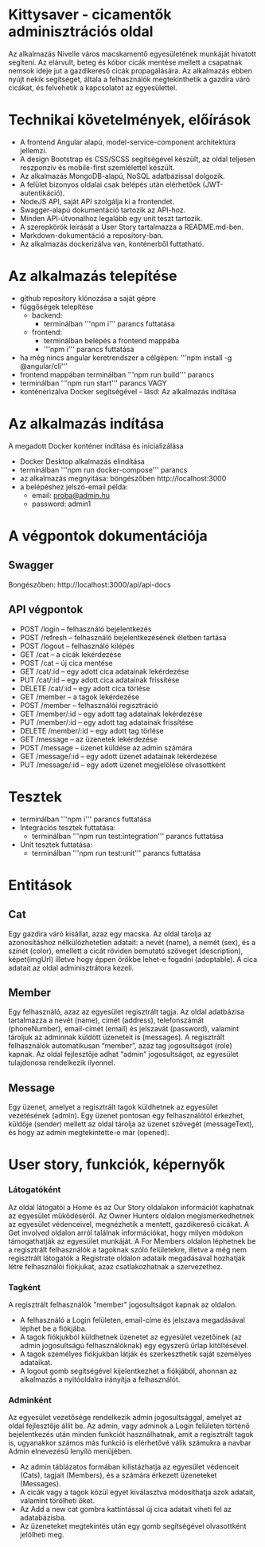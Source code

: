 # Kittysaver - cicamentők adminisztrációs oldal

Az alkalmazás Nivelle város macskamentő egyesületének munkáját hivatott segíteni. Az elárvult, beteg és kóbor cicák mentése mellett a csapatnak nemsok ideje jut a gazdikereső cicák propagálására. Az alkalmazás ebben nyújt nekik segítséget, általa a felhasználók megtekinthetik a gazdira váró cicákat, és felvehetik a kapcsolatot az egyesülettel.


# Technikai követelmények, előírások
- A frontend Angular alapú, model-service-component architektúra jellemzi.
- A design Bootstrap és CSS/SCSS segítségével készült, az oldal teljesen reszponzív és mobile-first szemlélettel készült. 
- Az alkalmazás MongoDB-alapú, NoSQL adatbázissal dolgozik.
- A felület bizonyos oldalai csak belépés után elérhetőek (JWT-autentikáció).
- NodeJS API, saját API szolgálja ki a frontendet.
- Swagger-alapú dokumentáció tartozik az API-hoz.
- Minden API-útvonalhoz legalább egy unit teszt tartozik.
- A szerepkörök leírását a User Story tartalmazza a README.md-ben.
- Markdown-dokumentáció a repository-ban.
- Az alkalmazás dockerizálva van, konténerből futtatható.


# Az alkalmazás telepítése
- github repository klónozása a saját gépre
- függőségek telepítése
    * backend: 
        * terminálban '''npm i''' parancs futtatása
    * frontend:
        * terminálban belépés a frontend mappába
        * '''npm i''' parancs futtatása
- ha még nincs angular keretrendszer a célgépen: '''npm install -g @angular/cli''' 
- frontend mappában terminálban '''npm run build''' parancs
- terminálban '''npm run start''' parancs
VAGY
- konténerizálva Docker segítségével - lásd: Az alkalmazás indítása


# Az alkalmazás indítása
A megadott Docker konténer indítása és inicializálása
- Docker Desktop alkalmazás elindítása
- terminálban '''npm run docker-compose''' parancs
- az alkalmazás megnyitása: böngészőben http://localhost:3000
- a belépéshez jelszó-email példa:
    * email: proba@admin.hu
    * password: admin1


# A végpontok dokumentációja
## Swagger
Bongészőben: http://localhost:3000/api/api-docs

## API végpontok
- POST /login – felhasználó bejelentkezés
- POST /refresh – felhasználó bejelentkezésének életben tartása
- POST /logout – felhasználó kilépés
- GET /cat – a cicák lekérdezése
- POST /cat – új cica mentése
- GET /cat/:id – egy adott cica adatainak lekérdezése
- PUT /cat/:id – egy adott cica adatainak frissítése
- DELETE /cat/:id – egy adott cica törlése
- GET /member – a tagok lekérdezése
- POST /member – felhasználói regisztráció
- GET /member/:id – egy adott tag adatainak lekérdezése
- PUT /member/:id – egy adott tag adatainak frissítése
- DELETE /member/:id – egy adott tag törlése
- GET /message – az üzenetek lekérdezése
- POST /message – üzenet küldése az admin számára
- GET /message/:id – egy adott üzenet adatainak lekérdezése
- PUT /message/:id – egy adott üzenet megjelölése olvasottként


# Tesztek
- terminálban '''npm i''' parancs futtatása
- Integrációs tesztek futtatása:
    * terminálban '''npm run test:integration''' parancs futtatása
- Unit tesztek futtatása:
    * terminálban '''npm run test:unit''' parancs futtatása


# Entitások

## Cat

Egy gazdira váró kisállat, azaz egy macska. Az oldal tárolja az azonosításhoz nélkülözhetetlen adatait: a nevét (name), a nemét (sex), és a színét (color), emellett a cicát röviden bemutató szöveget (description), képet(imgUrl) illetve hogy éppen örökbe lehet-e fogadni (adoptable). A cica adatait az oldal adminisztrátora kezeli.

## Member

Egy felhasználó, azaz az egyesület regisztrált tagja. Az oldal adatbázisa tartalmazza a nevét (name), címét (address), telefonszámát (phoneNumber), email-címét (email) és jelszavát (password), valamint tároljuk az adminnak küldött üzeneteit is (messages). A regisztrált felhasználók automatikusan “member”, azaz tag jogosultságot (role) kapnak. Az oldal fejlesztője adhat “admin” jogosultságot, az egyesület tulajdonosa rendelkezik ilyennel.

## Message

Egy üzenet, amelyet a regisztrált tagok küldhetnek az egyesület vezetésének (admin). Egy üzenet pontosan egy felhasználótól érkezhet, küldője (sender) mellett az oldal tárolja az üzenet szövegét (messageText), és hogy az admin megtekintette-e már (opened).


# User story, funkciók, képernyők

### Látogatóként
Az oldal látogatói a Home és az Our Story oldalakon információt kaphatnak az egyesület működéséről. Az Owner Hunters oldalon megismerkedhetnek az egyesület védenceivel, megnézhetik a mentett, gazdikereső cicákat. A Get involved oldalon arról találnak információkat, hogy milyen módokon támogathatják az egyesület munkáját. A For Members oldalon léphetnek be a regisztrált felhasználók a tagoknak szóló felületekre, illetve a még nem regisztrált látogatók a Registrate oldalon adataik megadásával hozhatják létre felhasználói fiókjukat, azaz csatlakozhatnak a szervezethez.

### Tagként
A regisztrált felhasználók "member" jogosultságot kapnak az oldalon.
- A felhasználó a Login felületen, email-címe és jelszava megadásával léphet be a fiókjába.
- A tagok fiókjukból küldhetnek üzenetet az egyesület vezetőinek (az admin jogosultságú felhasználóknak) egy egyszerű űrlap kitöltésével.
- A tagok személyes fiókjukban látják és szerkeszthetik saját személyes adataikat.
- A logout gomb segítségével kijelentkezhet a fiókjából, ahonnan az alkalmazás a nyitóoldalra irányítja a felhasználót.

### Adminként
Az egyesület vezetősége rendelkezik admin jogosultsággal, amelyet az oldal fejlesztője állít be. Az admin, vagy adminok a Login felületen történő bejelentkezés után minden funkciót használhatnak, amit a regisztrált tagok is, ugyanakkor számos más funkció is elérhetővé válik számukra a navbar Admin elnevezésű lenyíló menüjében.
- Az admin táblázatos formában kilistázhatja az egyesület védenceit (Cats), tagjait (Members), és a számára érkezett üzeneteket (Messages).
- A cicák vagy a tagok közül egyet kiválasztva módosíthatja azok adatait, valamint törölheti őket.
- Az Add a new cat gombra kattintással új cica adatait viheti fel az adatabázisba.
- Az üzeneteket megtekintés után egy gomb segítségével olvasottként jelölheti meg.

